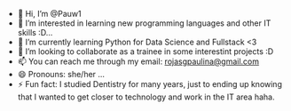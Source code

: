 - 👋 Hi, I’m @Pauw1
- 👀 I’m interested in learning new programming languages and other IT skills :D...
- 🌱 I’m currently learning Python for Data Science and Fullstack <3
- 💞️ I’m looking to collaborate as a trainee in some interestint projects :D
- 📫 You can reach me through my email: rojasgpaulina@gmail.com
- 😄 Pronouns: she/her ...
- ⚡ Fun fact: I studied Dentistry for many years, just to ending up knowing that I wanted to get closer to technology and work in the IT area haha.

<!---
Pauw1/Pauw1 is a ✨ special ✨ repository because its `README.md` (this file) appears on your GitHub profile.
You can click the Preview link to take a look at your changes.
--->
